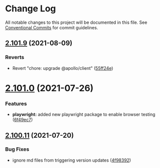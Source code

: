 # Change Log

All notable changes to this project will be documented in this file.
See [Conventional Commits](https://conventionalcommits.org) for commit guidelines.

## [2.101.9](https://github.com/ho-nl/m2-pwa/compare/@reachdigital/magento-payment-klarna@2.101.8...@reachdigital/magento-payment-klarna@2.101.9) (2021-08-09)


### Reverts

* Revert "chore: upgrade @apollo/client" ([55ff24e](https://github.com/ho-nl/m2-pwa/commit/55ff24ede0e56c85b8095edadadd1ec5e0b1b8d2))





# [2.101.0](https://github.com/ho-nl/m2-pwa/compare/@reachdigital/magento-payment-klarna@2.100.19...@reachdigital/magento-payment-klarna@2.101.0) (2021-07-26)


### Features

* **playwright:** added new playwright package to enable browser testing ([6f49ec7](https://github.com/ho-nl/m2-pwa/commit/6f49ec7595563775b96ebf21c27e39da1282e8d9))





## [2.100.11](https://github.com/ho-nl/m2-pwa/compare/@reachdigital/magento-payment-klarna@2.100.10...@reachdigital/magento-payment-klarna@2.100.11) (2021-07-20)


### Bug Fixes

* ignore md files from triggering version updates ([4f98392](https://github.com/ho-nl/m2-pwa/commit/4f9839250b3a32d3070da5290e5efcc5e2243fba))
